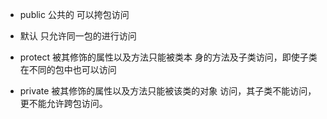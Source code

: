 * public
公共的 可以挎包访问
* 默认
只允许同一包的进行访问
* protect
被其修饰的属性以及方法只能被类本     身的方法及子类访问，即使子类在不同的包中也可以访问

* private
被其修饰的属性以及方法只能被该类的对象 访问，其子类不能访问，更不能允许跨包访问。

  